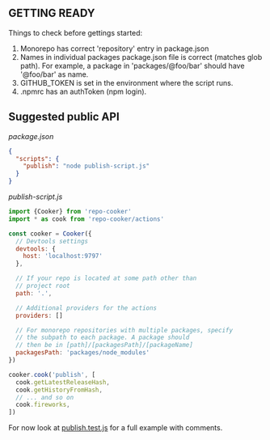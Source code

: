 
## GETTING READY

Things to check before gettings started:

1. Monorepo has correct 'repository' entry in package.json
2. Names in individual packages package.json file is correct (matches glob path). For example, a package in 'packages/@foo/bar' should have '@foo/bar' as name.
3. GITHUB_TOKEN is set in the environment where the script runs.
4. .npmrc has an authToken (npm login).

## Suggested public API

*package.json*
```json
{
  "scripts": {
    "publish": "node publish-script.js"
  }
}
```

*publish-script.js*
```js
import {Cooker} from 'repo-cooker'
import * as cook from 'repo-cooker/actions'

const cooker = Cooker({
  // Devtools settings
  devtools: {
    host: 'localhost:9797'
  },

  // If your repo is located at some path other than
  // project root
  path: '.',

  // Additional providers for the actions
  providers: []

  // For monorepo repositories with multiple packages, specify
  // the subpath to each package. A package should
  // then be in [path]/[packagesPath]/[packageName]
  packagesPath: 'packages/node_modules'
})

cooker.cook('publish', [
  cook.getLatestReleaseHash,
  cook.getHistoryFromHash,
  // ... and so on
  cook.fireworks,
])
```

For now look at [publish.test.js](https://github.com/cerebral/repo-cooker/blob/master/test/integration/publish.test.js)
for a full example with comments.

